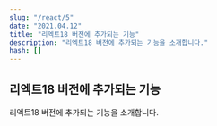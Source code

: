 ```yaml
---
slug: "/react/5"
date: "2021.04.12"
title: "리엑트18 버전에 추가되는 기능"
description: "리엑트18 버전에 추가되는 기능을 소개합니다."
hash: []
---
```


## 리엑트18 버전에 추가되는 기능

리엑트18 버전에 추가되는 기능을 소개합니다.
